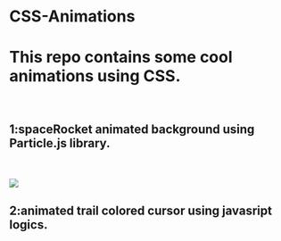 # CSS-Animations
<html>
  <body>
    <h1>This repo contains some cool animations using CSS.</h1>
 </br>
<h2>1:spaceRocket animated background using Particle.js library.</h2><br><br>
<img src="C:\Users\sakhi\OneDrive\Pictures\Screenshots\Screenshot 2024-07-02 165637.png"/>
<br>
<h2> 2:animated trail colored cursor using javasript logics.</h2><br><br>
<img src=""C:\Users\sakhi\OneDrive\Pictures\Screenshots\Screenshot 2024-07-02 165814.png""/>
  </body>
</html>
